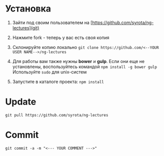 Установка
=========

1. Зайти под своим пользователем на [https://github.com/syrota/ng-lectures](git)

2. Нажмите fork - теперь у вас есть своя копия

3. Склонируйте копию локально
   `git clone https://github.com/<--YOUR USER NAME-->/ng-lectures`

4. Для работы вам также нужны **bower** и **gulp**. Если они еще не установлены, воспользуйтесь командой
   `npm install -g bower gulp`
   Используйте `sudo` для unix-систем

5. Запустите в каталоге проекта:
   `npm install`


Update
======
`git pull https://github.com/syrota/ng-lectures`

Commit
======
`git commit -a -m "<--- YOUR COMMENT --->"`
